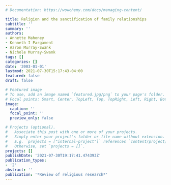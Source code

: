 ```yaml
---
# Documentation: https://wowchemy.com/docs/managing-content/

title: Religion and the sanctification of family relationships
subtitle: ''
summary: ''
authors:
- Annette Mahoney
- Kenneth I Pargament
- Aaron Murray-Swank
- Nichole Murray-Swank
tags: []
categories: []
date: '2003-01-01'
lastmod: 2021-07-30T15:17:43-04:00
featured: false
draft: false

# Featured image
# To use, add an image named `featured.jpg/png` to your page's folder.
# Focal points: Smart, Center, TopLeft, Top, TopRight, Left, Right, BottomLeft, Bottom, BottomRight.
image:
  caption: ''
  focal_point: ''
  preview_only: false

# Projects (optional).
#   Associate this post with one or more of your projects.
#   Simply enter your project's folder or file name without extension.
#   E.g. `projects = ["internal-project"]` references `content/project/deep-learning/index.md`.
#   Otherwise, set `projects = []`.
projects: []
publishDate: '2021-07-30T19:17:41.474393Z'
publication_types:
- '2'
abstract: ''
publication: '*Review of religious research*'
---
```

